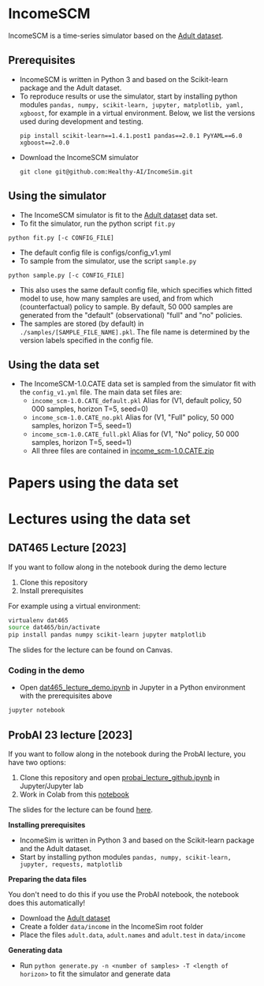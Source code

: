 # IncomeSCM

IncomeSCM is a time-series simulator based on the [Adult dataset](http://archive.ics.uci.edu/dataset/2/adult).

## Prerequisites

* IncomeSCM is written in Python 3 and based on the Scikit-learn package and the Adult dataset. 
* To reproduce results or use the simulator, start by installing python modules ```pandas, numpy, scikit-learn, jupyter, matplotlib, yaml, xgboost```, for example in a virtual environment. Below, we list the versions used during development and testing. 
  ```
  pip install scikit-learn==1.4.1.post1 pandas==2.0.1 PyYAML==6.0 xgboost==2.0.0
  ```
* Download the IncomeSCM simulator
  ```
  git clone git@github.com:Healthy-AI/IncomeSim.git
  ```

## Using the simulator

* The IncomeSCM simulator is fit to the [Adult dataset](http://archive.ics.uci.edu/dataset/2/adult) data set.
* To fit the simulator, run the python script ```fit.py```
```
python fit.py [-c CONFIG_FILE]
```
* The default config file is configs/config_v1.yml
* To sample from the simulator, use the script ```sample.py```
```
python sample.py [-c CONFIG_FILE]
```
* This also uses the same default config file, which specifies which fitted model to use, how many samples are used, and from which (counterfactual) policy to sample. By default, 50 000 samples are generated from the "default" (observational) "full" and "no" policies.
* The samples are stored (by default) in ```./samples/[SAMPLE_FILE_NAME].pkl```. The file name is determined by the version labels specified in the config file.

## Using the data set

* The IncomeSCM-1.0.CATE data set is sampled from the simulator fit with the ```config_v1.yml``` file. The main data set files are:
  * ```income_scm-1.0.CATE_default.pkl``` Alias for (V1, default policy, 50 000 samples, horizon T=5, seed=0)
  * ```income_scm-1.0.CATE_no.pkl``` Alias for (V1, "Full" policy, 50 000 samples, horizon T=5, seed=1)
  * ```income_scm-1.0.CATE_full.pkl``` Alias for (V1, "No" policy, 50 000 samples, horizon T=5, seed=1)
  * All three files are contained in [income_scm-1.0.CATE.zip](samples/income_scm-1.0.CATE.zip)

# Papers using the data set 

# Lectures using the data set 

## DAT465 Lecture [2023]

If you want to follow along in the notebook during the demo lecture
1. Clone this repository
2. Install prerequisites

For example using a virtual environment: 
```bash
virtualenv dat465
source dat465/bin/activate
pip install pandas numpy scikit-learn jupyter matplotlib
```

The slides for the lecture can be found on Canvas.

### Coding in the demo

* Open [dat465_lecture_demo.ipynb](demos/dat465_lecture_demo.ipynb) in Jupyter in a Python environment with the prerequisites above
```bash
jupyter notebook   
```

## ProbAI 23 lecture [2023]

If you want to follow along in the notebook during the ProbAI lecture, you have two options: 
1. Clone this repository and open [probai_lecture_github.ipynb](demos/probai_lecture_github.ipynb) in Jupyter/Jupyter lab
2. Work in Colab from this [notebook](https://colab.research.google.com/drive/1jlEsSYcCDiqhamshxhkdQ703KKWaJHL9?usp=sharing)

The slides for the lecture can be found [here](demos/ProbAI_Causal_machine_learning.pdf).

**Installing prerequisites**

* IncomeSim is written in Python 3 and based on the Scikit-learn package and the Adult dataset. 
* Start by installing python modules ```pandas, numpy, scikit-learn, jupyter, requests, matplotlib```

**Preparing the data files** 

You don't need to do this if you use the ProbAI notebook, the notebook does this automatically!

* Download the [Adult dataset](http://archive.ics.uci.edu/dataset/2/adult)
* Create a folder ``` data/income ``` in the IncomeSim root folder
* Place the files ``` adult.data ```, ``` adult.names ``` and ``` adult.test ``` in ``` data/income ```

**Generating data**

* Run ``` python generate.py -n <number of samples> -T <length of horizon> ``` to fit the simulator and generate data
